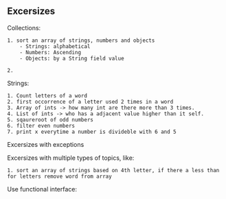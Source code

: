 ## Excersizes

Collections:


    1. sort an array of strings, numbers and objects
        - Strings: alphabetical
        - Numbers: Ascending
        - Objects: by a String field value
    
    2. 


Strings:

    1. Count letters of a word
    2. first occorrence of a letter used 2 times in a word
    3. Array of ints -> how many int are there more than 3 times.
    4. List of ints -> who has a adjacent value higher than it self.
    5. sqaureroot of odd numbers
    6. filter even numbers
    7. print x everytime a number is divideble with 6 and 5
    

Excersizes with exceptions

Excersizes with multiple types of topics, like: 


    1. sort an array of strings based on 4th letter, if there a less than for letters remove word from array
Use functional interface: